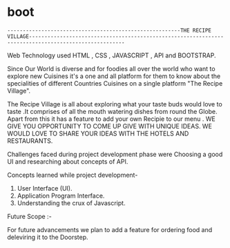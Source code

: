 # boot
    --------------------------------------------------------THE RECIPE VILLAGE-----------------------------------------------------------------------------------------------------

Web Technology used HTML , CSS , JAVASCRIPT , API and BOOTSTRAP.

Since Our World is diverse and for foodies all over the world who want to explore new Cuisines it's a one and all platform for them to know about the specialities of different Countries Cuisines on a single platform "The Recipe Village".

The Recipe Village is all about exploring what your taste buds would love to taste .It comprises of all the mouth watering dishes from round the Globe. Apart from this it has a feature to add your own Recipie to our menu .
WE GIVE YOU OPPORTUNITY TO COME UP GIVE WITH UNIQUE IDEAS. WE WOULD LOVE TO SHARE YOUR IDEAS WITH THE HOTELS AND RESTAURANTS. 


Challenges faced during project development phase were Choosing a good UI and researching about concepts of API.

Concepts learned while project development-

1) User Interface (UI).
2) Application Program Interface.
3) Understanding the crux of Javascript.

Future Scope :-

For future advancements we plan to add a feature for ordering food and deleviring it to the Doorstep.
